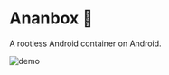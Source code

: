 # Ananbox 👋

A rootless Android container on Android.

![demo](https://github.com/Ananbox/ananbox/assets/6512977/2c63d517-5bf2-48bb-ac71-42aa809cffed)
